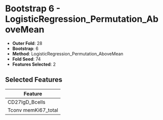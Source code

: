 # Bootstrap 6 - LogisticRegression_Permutation_AboveMean

- **Outer Fold**: 28
- **Bootstrap**: 6
- **Method**: LogisticRegression_Permutation_AboveMean
- **Fold Seed**: 74
- **Features Selected**: 2

## Selected Features

| Feature |
|---------|
| CD27IgD_Bcells |
| Tconv memKi67_total |
